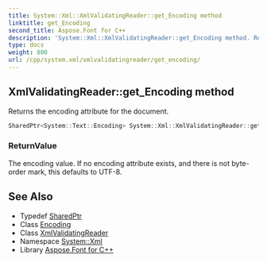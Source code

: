 ```yaml
---
title: System::Xml::XmlValidatingReader::get_Encoding method
linktitle: get_Encoding
second_title: Aspose.Font for C++
description: 'System::Xml::XmlValidatingReader::get_Encoding method. Returns the encoding attribute for the document in C++.'
type: docs
weight: 800
url: /cpp/system.xml/xmlvalidatingreader/get_encoding/
---
```

## XmlValidatingReader::get_Encoding method


Returns the encoding attribute for the document.

```cpp
SharedPtr<System::Text::Encoding> System::Xml::XmlValidatingReader::get_Encoding()
```


### ReturnValue

The encoding value. If no encoding attribute exists, and there is not byte-order mark, this defaults to UTF-8.

## See Also

* Typedef [SharedPtr](../../../system/sharedptr/)
* Class [Encoding](../../../system.text/encoding/)
* Class [XmlValidatingReader](../)
* Namespace [System::Xml](../../)
* Library [Aspose.Font for C++](../../../)
